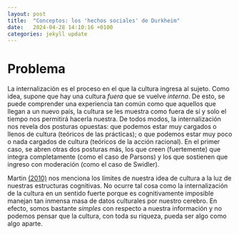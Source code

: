 ```yaml
---
layout: post
title:  "Conceptos: los 'hechos sociales' de Durkheim"
date:   2024-04-28 14:10:16 +0100
categories: jekyll update
---
```


# Problema
La internalización es el proceso en el que la cultura ingresa al sujeto. Como idea, supone que hay una cultura *fuera* que se vuelve *interna*. De esto, se puede comprender una experiencia tan común como que aquellos que llegan a un nuevo país, la cultura se les muestra como fuera de sí y solo el tiempo nos permitirá hacerla nuestra. De todos modos, la internalización nos revela dos posturas opuestas: que podemos estar muy cargados o llenos de cultura (teóricos de las prácticas); o que podemos estar muy poco o nada cargados de cultura (teóricos de la acción racional). En el primer caso, se abren otras dos posturas más, los que creen (fuertemente) que integra completamente (como el caso de Parsons) y los que sostienen que ingreso con moderación (como el caso de Swidler).

Martin [(2010)](https://doi.org/10.1016/j.poetic.2009.11.004) nos menciona los límites de nuestra idea de cultura a la luz de nuestras estructuras cognitivas. No ocurre tal cosa como la internalización de la cultura en un sentido fuerte porque es cognitivamente imposible manejan tan inmensa masa de datos culturales por nuestro cerebro. En efecto, somos bastante *simples* con respecto a nuestra información y no podemos pensar que la cultura, con toda su riqueza, pueda ser algo como algo aparte. 
